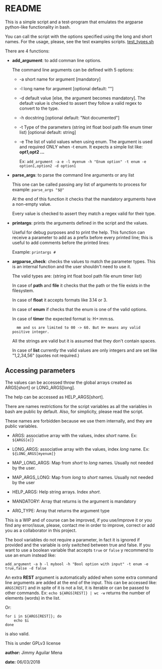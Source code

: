 README
======

This is a simple script and a test-program that emulates the argparse
python-like functionality in bash.

You can call the script with the options specified using the long
and short names. For the usage, please, see the test examples scripts.
[test_types.sh](test_types.sh)


There are 4 functions:

+ **add_argument**: to add comman line options.

	The command line arguments can be defined with 5 options:

	- -a short name for argument [mandatory]

	- -l long name for argument [optional default: ""]

	- -d default value [else, the argument becomes mandatory]. The
      default value is checked to assert they follow a valid regex to
      convert to the type.

	- -h docstring [optional default: "Not documented"]

	- -t Type of the parameters (string int float bool path file enum
      timer list) [optional default: string]

	- -e The list of valid values when using enum. The argument is
      used and required ONLY when -t enum. It expects a simple list
      like: **opt1,opt2 ...**

	  Ex: `add_argument -a e -l myenum -h "Enum option" -t enum -e option1,option2 -d option1`

+ **parse_args**: to parse the command line arguments or any list

	This one can be called passing any list of arguments to process
	for example: `parse_args "$@"`

	At the end of this function it checks that the mandatory arguments
    have a non-empty value.

	Every value is checked to assert they match a regex valid for
    their type.

+ **printargs**: prints the arguments defined in the script and the
  values.

	Useful for debug purposes and to print the help. This function can
    receive a parameter to add as a prefix before every printed line;
    this is useful to add comments before the printed lines:

	Example: `printargs #`

+ **argparse_check**: checks the values to match the parameter
  types. This is an internal function and the user shouldn't need to
  use it.

	The valid types are: (string int float bool path file enum timer list)

	In case of **path** and **file** it checks that the path or the
    file exists in the filesystem.

	In case of **float** it accepts formats like 3.14 or 3.

	In case of **enum** if checks that the enum is one of the valid options.

	In case of **timer** the expected format is: H+:mm:ss.

		mm and ss are limited to 00 -> 60. But H+ means any valid positive integer.

	All the strings are valid but it is assumed that they don't
    contain spaces.

	In case of **list** currently the valid values are only integers
    and are set like "1,2,34,56" (quotes not required.)

Accessing parameters
--------------------

The values can be accessed throw the global arrays created as
ARGS[short] or LONG_ARGS[long].

The help can be accessed as HELP_ARGS[short].

There are names restrictions for the script variables as all the
variables in bash are public by default. Also, for simplicity, please
read the script.

These names are forbidden because we use them internally, and they are
public variables.

+ ARGS: associative array with the values, index *short* name. Ex: `${ARGS[e]}`

+ LONG_ARGS: associative array with the values, index *long* name. Ex: `${LONG_ARGS[myenum]}`

+ MAP_LONG_ARGS: Map from *short* to *long* names. Usually not needed by the user.

+ MAP_ARGS_LONG: Map from *long* to *short* names.  Usually not needed by the user

+ HELP_ARGS: Help string arrays. Index *short*.

+ MANDATORY: Array that returns is the argument is mandatory

+ ARG_TYPE: Array that returns the argument type

This is a WIP and of course can be improved, if you use/improve it
or you find any error/issue, please, contact me in order to improve,
correct or add you as a collaborator in this project.

The bool variables do not require a parameter, in fact it is ignored
if provided and the variable is only switched between true and
false. If you want to use a boolean variable that accepts `true` or
`false` y recommend to use an enum instead like:

```
add_argument -a b -l mybool -h "Bool option with input" -t enum -e true,false -d false
```

An extra **REST** argument is automatically added when some extra
command line arguments are added at the end of the input. This can be
accessed like: `ARGS[REST]` and in spite of it is not a list, it is
iterable or can be passed to other commands. Ex: `echo ${ARGS[REST]} |
wc -w` returns the number of elements (words) in the list.

Or:

```
for i in ${ARGS[REST]}; do
	echo $i
done
```

is also valid.

This is under GPLv3 license

**author:** Jimmy Aguilar Mena

**date:** 06/03/2018
